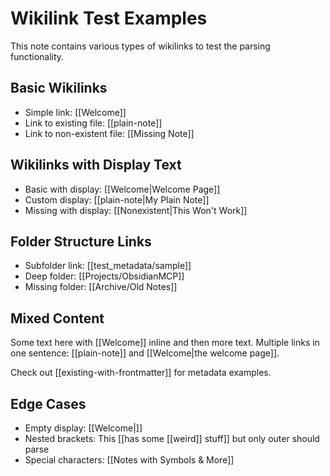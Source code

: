 # Wikilink Test Examples

This note contains various types of wikilinks to test the parsing functionality.

## Basic Wikilinks
- Simple link: [[Welcome]]
- Link to existing file: [[plain-note]]
- Link to non-existent file: [[Missing Note]]

## Wikilinks with Display Text
- Basic with display: [[Welcome|Welcome Page]]
- Custom display: [[plain-note|My Plain Note]]
- Missing with display: [[Nonexistent|This Won't Work]]

## Folder Structure Links
- Subfolder link: [[test_metadata/sample]]
- Deep folder: [[Projects/ObsidianMCP]]
- Missing folder: [[Archive/Old Notes]]

## Mixed Content
Some text here with [[Welcome]] inline and then more text.
Multiple links in one sentence: [[plain-note]] and [[Welcome|the welcome page]].

Check out [[existing-with-frontmatter]] for metadata examples.

## Edge Cases
- Empty display: [[Welcome|]]
- Nested brackets: This [[has some [[weird]] stuff]] but only outer should parse
- Special characters: [[Notes with Symbols & More]]